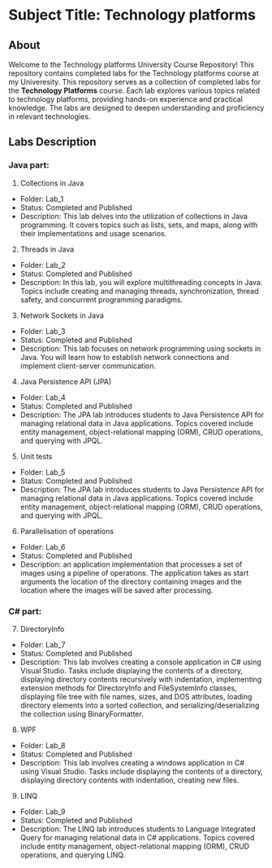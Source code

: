 # Subject Title: Technology platforms

## About

Welcome to the Technology platforms University Course Repository!
This repository contains completed labs for the Technology platforms course at my Univeresity. This repository serves as a collection of completed labs for the **Technology Platforms** course. Each lab explores various topics related to technology platforms, providing hands-on experience and practical knowledge. The labs are designed to deepen understanding and proficiency in relevant technologies.



## Labs Description
### Java part:
1. Collections in Java
  - Folder: Lab_1
  - Status: Completed and Published
  - Description: This lab delves into the utilization of collections in Java programming. It covers topics such as lists, sets, and maps, along with their implementations and usage scenarios.
2. Threads in Java
  - Folder: Lab_2
  - Status: Completed and Published
  - Description: In this lab, you will explore multithreading concepts in Java. Topics include creating and managing threads, synchronization, thread safety, and concurrent programming paradigms.
3. Network Sockets in Java
  - Folder: Lab_3
  - Status: Completed and Published
  - Description: This lab focuses on network programming using sockets in Java. You will learn how to establish network connections and implement client-server communication.
4. Java Persistence API (JPA)
  - Folder: Lab_4
  - Status: Completed and Published
  - Description: The JPA lab introduces students to Java Persistence API for managing relational data in Java applications. Topics covered include entity management, object-relational mapping (ORM), CRUD operations, and querying with JPQL.
5. Unit tests
  - Folder: Lab_5
  - Status: Completed and Published
  - Description: The JPA lab introduces students to Java Persistence API for managing relational data in Java applications. Topics covered include entity management, object-relational mapping (ORM), CRUD operations, and querying with JPQL.
6. Parallelisation of operations
  - Folder: Lab_6
  - Status: Completed and Published
  - Description: an application implementation that processes a set of images using a pipeline of operations. The application takes as start arguments the location of the directory containing images and the location where the images will be saved after processing.
### C# part:
7. DirectoryInfo
 - Folder: Lab_7
 - Status: Completed and Published
 - Description: This lab involves creating a console application in C# using Visual Studio. Tasks include displaying the contents of a directory, displaying directory contents recursively with indentation, implementing extension methods for DirectoryInfo and FileSystemInfo classes, displaying file tree with file names, sizes, and DOS attributes, loading directory elements into a sorted collection, and serializing/deserializing the collection using BinaryFormatter.
8. WPF
 - Folder: Lab_8
 - Status: Completed and Published
 - Description: This lab involves creating a windows application in C# using Visual Studio. Tasks include displaying the contents of a directory, displaying directory contents with indentation, creating new files.
9. LINQ
 - Folder: Lab_9
 - Status: Completed and Published
 - Description: The LINQ lab introduces students to Language Integrated Query for managing relational data in C# applications. Topics covered include entity management, object-relational mapping (ORM), CRUD operations, and querying LINQ.


